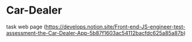 # Car-Dealer
task web page (https://develops.notion.site/Front-end-JS-engineer-test-assessment-the-Car-Dealer-App-5b87f1603ac54112bacfdc625a85a87b)
